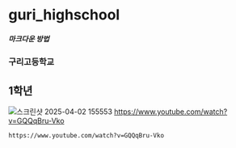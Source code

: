 # guri_highschool
##### 마크다운 방법
### 구리고등학교
## 1학년
![스크린샷 2025-04-02 155553](https://github.com/user-attachments/assets/19511a58-108a-4ff5-ac84-ade7dcf13f87)
https://www.youtube.com/watch?v=GQQqBru-Vko
```bash
https://www.youtube.com/watch?v=GQQqBru-Vko
```
